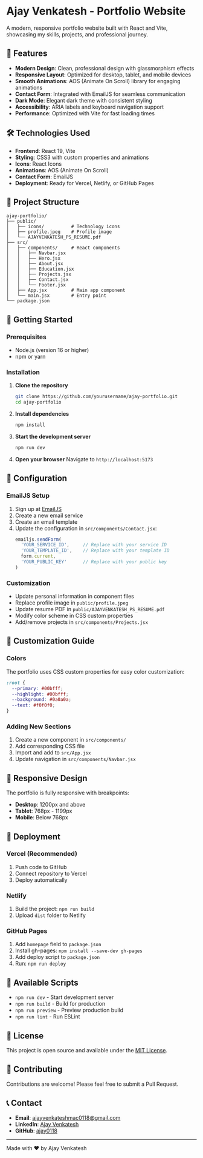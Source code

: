 # Ajay Venkatesh - Portfolio Website

A modern, responsive portfolio website built with React and Vite, showcasing my skills, projects, and professional journey.

## 🚀 Features

- **Modern Design**: Clean, professional design with glassmorphism effects
- **Responsive Layout**: Optimized for desktop, tablet, and mobile devices
- **Smooth Animations**: AOS (Animate On Scroll) library for engaging animations
- **Contact Form**: Integrated with EmailJS for seamless communication
- **Dark Mode**: Elegant dark theme with consistent styling
- **Accessibility**: ARIA labels and keyboard navigation support
- **Performance**: Optimized with Vite for fast loading times

## 🛠️ Technologies Used

- **Frontend**: React 19, Vite
- **Styling**: CSS3 with custom properties and animations
- **Icons**: React Icons
- **Animations**: AOS (Animate On Scroll)
- **Contact Form**: EmailJS
- **Deployment**: Ready for Vercel, Netlify, or GitHub Pages

## 📁 Project Structure

```
ajay-portfolio/
├── public/
│   ├── icons/          # Technology icons
│   ├── profile.jpeg    # Profile image
│   └── AJAYVENKATESH_PS_RESUME.pdf
├── src/
│   ├── components/     # React components
│   │   ├── Navbar.jsx
│   │   ├── Hero.jsx
│   │   ├── About.jsx
│   │   ├── Education.jsx
│   │   ├── Projects.jsx
│   │   ├── Contact.jsx
│   │   └── Footer.jsx
│   ├── App.jsx         # Main app component
│   └── main.jsx        # Entry point
└── package.json
```

## 🚀 Getting Started

### Prerequisites
- Node.js (version 16 or higher)
- npm or yarn

### Installation

1. **Clone the repository**
   ```bash
   git clone https://github.com/yourusername/ajay-portfolio.git
   cd ajay-portfolio
   ```

2. **Install dependencies**
   ```bash
   npm install
   ```

3. **Start the development server**
   ```bash
   npm run dev
   ```

4. **Open your browser**
   Navigate to `http://localhost:5173`

## 📝 Configuration

### EmailJS Setup
1. Sign up at [EmailJS](https://www.emailjs.com/)
2. Create a new email service
3. Create an email template
4. Update the configuration in `src/components/Contact.jsx`:
   ```javascript
   emailjs.sendForm(
     'YOUR_SERVICE_ID',     // Replace with your service ID
     'YOUR_TEMPLATE_ID',    // Replace with your template ID
     form.current,
     'YOUR_PUBLIC_KEY'      // Replace with your public key
   )
   ```

### Customization
- Update personal information in component files
- Replace profile image in `public/profile.jpeg`
- Update resume PDF in `public/AJAYVENKATESH_PS_RESUME.pdf`
- Modify color scheme in CSS custom properties
- Add/remove projects in `src/components/Projects.jsx`

## 🎨 Customization Guide

### Colors
The portfolio uses CSS custom properties for easy color customization:
```css
:root {
  --primary: #00bfff;
  --highlight: #00bfff;
  --background: #0a0a0a;
  --text: #f0f0f0;
}
```

### Adding New Sections
1. Create a new component in `src/components/`
2. Add corresponding CSS file
3. Import and add to `src/App.jsx`
4. Update navigation in `src/components/Navbar.jsx`

## 📱 Responsive Design

The portfolio is fully responsive with breakpoints:
- **Desktop**: 1200px and above
- **Tablet**: 768px - 1199px
- **Mobile**: Below 768px

## 🚀 Deployment

### Vercel (Recommended)
1. Push code to GitHub
2. Connect repository to Vercel
3. Deploy automatically

### Netlify
1. Build the project: `npm run build`
2. Upload `dist` folder to Netlify

### GitHub Pages
1. Add `homepage` field to `package.json`
2. Install gh-pages: `npm install --save-dev gh-pages`
3. Add deploy script to `package.json`
4. Run: `npm run deploy`

## 🔧 Available Scripts

- `npm run dev` - Start development server
- `npm run build` - Build for production
- `npm run preview` - Preview production build
- `npm run lint` - Run ESLint

## 📄 License

This project is open source and available under the [MIT License](LICENSE).

## 🤝 Contributing

Contributions are welcome! Please feel free to submit a Pull Request.

## 📞 Contact

- **Email**: ajayvenkateshmac0118@gmail.com
- **LinkedIn**: [Ajay Venkatesh](https://linkedin.com/in/ajayvenkateshps)
- **GitHub**: [ajay0118](https://github.com/ajay0118)

---

Made with ❤️ by Ajay Venkatesh
